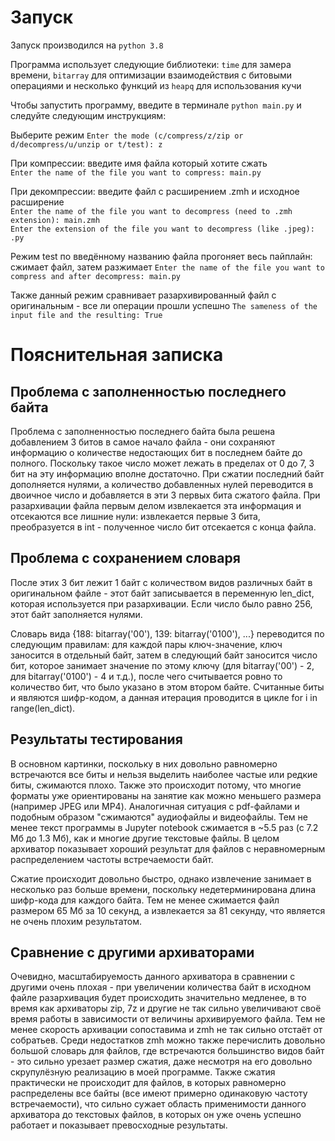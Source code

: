 # Запуск
Запуск производился на `python 3.8`

Программа использует следующие библиотеки: `time` для замера времени, `bitarray` для оптимизации взаимодействия с битовыми операциями и несколько функций из `heapq` для использования кучи

Чтобы запустить программу, введите в терминале `python main.py` и следуйте следующим инструкциям:

Выберите режим `Enter the mode (c/compress/z/zip or d/decompress/u/unzip or t/test): z`

При компрессии: введите имя файла который хотите сжать  
`Enter the name of the file you want to compress: main.py`

При декомпрессии: введите файл с расширением .zmh и исходное расширение  
`Enter the name of the file you want to decompress (need to .zmh extension): main.zmh`  
`Enter the extension of the file you want to decompress (like .jpeg): .py`

Режим test по введённому названию файла прогоняет весь пайплайн: сжимает файл, затем разжимает
`Enter the name of the file you want to compress and after decompress: main.py`

Также данный режим сравнивает разархивированный файл с оригинальным - все ли операции прошли успешно
`The sameness of the input file and the resulting: True`

# Пояснительная записка

## Проблема с заполненностью последнего байта

Проблема с заполненностью последнего байта была решена добавлением 3 битов в самое начало файла - они сохраняют информацию о количестве недостающих бит в последнем байте до полного. Поскольку такое число может лежать в пределах от 0 до 7, 3 бит на эту информацию вполне достаточно. При сжатии последний байт дополняется нулями, а количество добавленных нулей переводится в двоичное число и добавляется в эти 3 первых бита сжатого файла. При разархивации файла первым делом извлекается эта информация и отсекаются все лишние нули: извлекается первые 3 бита, преобразуется в int - полученное число бит отсекается с конца файла.

## Проблема с сохранением словаря

После этих 3 бит лежит 1 байт с количеством видов различных байт в оригинальном файле - этот байт записывается в переменную len_dict, которая используется при разархивации. Если число было равно 256, этот байт заполняется нулями.

Словарь вида {188: bitarray('00'), 139: bitarray('0100'), ...} переводится по следующим правилам: для каждой пары ключ-значение, ключ заносится в отдельный байт, затем в следующий байт заносится число бит, которое занимает значение по этому ключу (для bitarray('00') - 2, для bitarray('0100') - 4 и т.д.), после чего считывается ровно то количество бит, что было указано в этом втором байте. Считанные биты и являются шифр-кодом, а данная итерация проводится в цикле for i in range(len_dict).

## Результаты тестирования

В основном картинки, поскольку в них довольно равномерно встречаются все биты и нельзя выделить наиболее частые или редкие биты, сжимаются плохо. Также это происходит потому, что многие форматы уже ориентированы на занятие как можно меньшего размера (например JPEG или MP4). Аналогичная ситуация с pdf-файлами и подобным образом "сжимаются" аудиофайлы и видеофайлы.
Тем не менее текст программы в Jupyter notebook сжимается в ~5.5 раз (с 7.2 Мб до 1.3 Мб), как и многие другие текстовые файлы. В целом архиватор показывает хороший результат для файлов с неравномерным распределением частоты встречаемости байт.

Сжатие происходит довольно быстро, однако извлечение занимает в несколько раз больше времени, поскольку недетерминирована длина шифр-кода для каждого байта. Тем не менее сжимается файл размером 65 Мб за 10 секунд, а извлекается за 81 секунду, что является не очень плохим результатом.

## Сравнение с другими архиваторами

Очевидно, масштабируемость данного архиватора в сравнении с другими очень плохая - при увеличении количества байт в исходном файле разархивация будет происходить значительно медленее, в то время как архиваторы zip, 7z и другие не так сильно увеличивают своё время работы в зависимости от величины архивируемого файла. Тем не менее скорость архивации сопоставима и zmh не так сильно отстаёт от собратьев. Среди недостатков zmh можно также перечислить довольно большой словарь для файлов, где встречаются большинство видов байт - это сильно урезает размер сжатия, даже несмотря на его довольно скрупулёзную реализацию в моей программе. Также сжатия практически не происходит для файлов, в которых равномерно распределены все байты (все имеют примерно одинаковую частоту встречаемости), что сильно сужает область применимости данного архиватора до текстовых файлов, в которых он уже очень успешно работает и показывает превосходные результаты.
